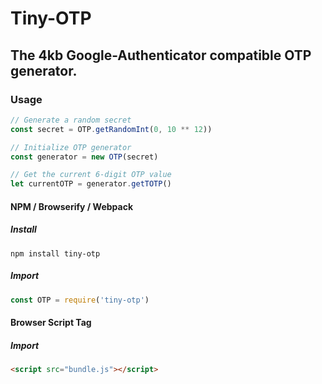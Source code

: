 # Tiny-OTP
## The 4kb Google-Authenticator compatible OTP generator.

### Usage

```javascript
// Generate a random secret
const secret = OTP.getRandomInt(0, 10 ** 12))

// Initialize OTP generator
const generator = new OTP(secret)

// Get the current 6-digit OTP value
let currentOTP = generator.getTOTP()
```

#### NPM / Browserify / Webpack

##### Install
```
npm install tiny-otp
```

##### Import
```javascript
const OTP = require('tiny-otp')
```


#### Browser Script Tag

##### Import
```html
<script src="bundle.js"></script>
```
